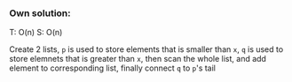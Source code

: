 ### Own solution: 
T: O(n) S: O(n)

Create 2 lists, `p` is used to store elements that is smaller than `x`, `q` is used to store elemnets that is greater than `x`, then scan the whole list, and add element to corresponding list, finally connect `q` to `p`'s tail
